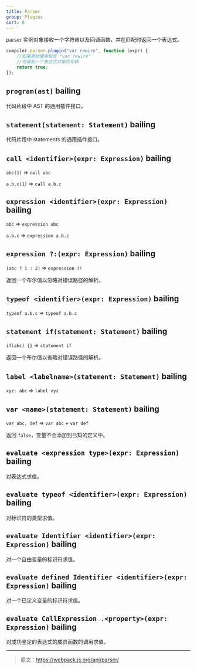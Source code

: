 ```yaml
---
title: Parser
group: Plugins
sort: 8
---
```


parser 实例对象接收一个字符串以及回调函数，并在匹配时返回一个表达式。

```javascript
compiler.parser.plugin("var rewire", function (expr) {
    //如果原始模块包含 "var rewire"
    //将得到一个表达式对象的句柄
    return true;
});
```

## `program(ast)` bailing

代码片段中 AST 的通用插件接口。

## `statement(statement: Statement)` bailing

代码片段中 statements 的通用插件接口。

## `call <identifier>(expr: Expression)` bailing

`abc(1)` => `call abc`

`a.b.c(1)` => `call a.b.c`

## `expression <identifier>(expr: Expression)` bailing

`abc` => `expression abc`

`a.b.c` => `expression a.b.c`

## `expression ?:(expr: Expression)` bailing

`(abc ? 1 : 2)` => `expression ?!`

返回一个布尔值以忽略对错误路径的解析。

## `typeof <identifier>(expr: Expression)` bailing

`typeof a.b.c` => `typeof a.b.c`

## `statement if(statement: Statement)` bailing

`if(abc) {}` => `statement if`

返回一个布尔值以省略对错误路径的解析。

## `label <labelname>(statement: Statement)` bailing

`xyz: abc` => `label xyz`

## `var <name>(statement: Statement)` bailing

`var abc, def` => `var abc` + `var def`

返回 `false`，变量不会添加到已知的定义中。

## `evaluate <expression type>(expr: Expression)` bailing

对表达式求值。

## `evaluate typeof <identifier>(expr: Expression)` bailing

对标识符的类型求值。

## `evaluate Identifier <identifier>(expr: Expression)` bailing

对一个自由变量的标识符求值。

## `evaluate defined Identifier <identifier>(expr: Expression)` bailing

对一个已定义变量的标识符求值。

## `evaluate CallExpression .<property>(expr: Expression)` bailing

对成功鉴定的表达式的成员函数的调用求值。

***

> 原文：https://webpack.js.org/api/parser/
